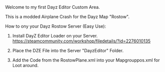 Welcome to my first Dayz Editor Custom Area.

This is a 
modded Airplane Crash for the Dayz Map "Rostow".

How to ony your Dayz Rostow Server (Easy Use):

1) Install DayZ Editor Loader on your Server.
https://steamcommunity.com/workshop/filedetails/?id=2276010135

2) Place the DZE File into the Server "DayzEditor" Folder.

3) Add the Code from the RostowPlane.xml into your Mapgrouppos.xml for Loot around.
